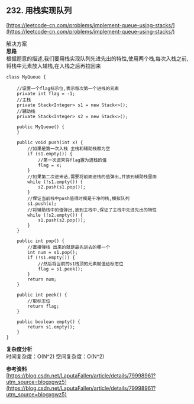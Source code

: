 **232. 用栈实现队列**
---
[https://leetcode-cn.com/problems/implement-queue-using-stacks/](https://leetcode-cn.com/problems/implement-queue-using-stacks/)

解决方案   
**思路**  
根据题意的描述,我们要用栈实现队列先进先出的特性,使用两个栈,每次入栈之前,将栈中元素放入辅栈,在入栈之后再拉回来

```
class MyQueue {
    
    //设置一个flag标示位,表示每次第一个进栈的元素
    private int flag = -1;
    //主栈
    private Stack<Integer> s1 = new Stack<>();
    //辅助栈
    private Stack<Integer> s2 = new Stack<>();

    public MyQueue() {
    }

    public void push(int x) {
        //如果是第一次入栈 主栈和辅助栈都为空
        if (s1.empty()) {
            //第一次进来将flag置为进栈的值
            flag = x;
        }
        //如果第二次进来话,需要将前面进栈的值弹出,并放到辅助栈里面
        while (!s1.empty()) {
            s2.push(s1.pop());
        }
        //保证当前栈中push值得时候是干净的栈,模拟队列
        s1.push(x);
        //将辅助栈中的值弹出,放到主栈中,保证了主栈中先进先出的特性
        while (!s2.empty()) {
            s1.push(s2.pop());
        }
    }

    public int pop() {
        //直接弹栈 出来的就是最先进去的哪一个
        int num = s1.pop();
        if (!s1.empty()) {
            //然后将当前的s1栈顶的元素赋值给标志位
            flag = s1.peek();
        }
        return num;
    }

    public int peek() {
        //取标志位
        return flag;
    }

    public boolean empty() {
        return s1.empty();
    }
}

```  
**复杂度分析**      
时间复杂度：O(N^2)
空间复杂度：O(N^2)

**参考资料**  
   [https://blog.csdn.net/LaputaFallen/article/details/79998961?utm_source=blogxgwz5](https://blog.csdn.net/LaputaFallen/article/details/79998961?utm_source=blogxgwz5)